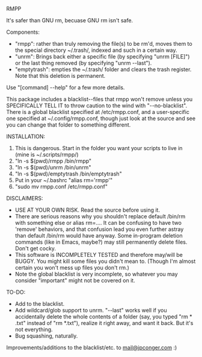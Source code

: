 RMPP

It's safer than GNU rm, becuase GNU rm isn't safe.

Components:
 - "rmpp": rather than truly removing the file(s) to be rm'd, moves them to the special directory ~/.trash/, indexed and such in a certain way.
 - "unrm": Brings back either a specific file (by specifying "unrm [FILE]") or the last thing removed (by specifying "unrm --last").
 - "emptytrash": empties the ~/.trash/ folder and clears the trash register. Note that this deletion is permanent.

Use "[command] --help" for a few more details.

This package includes a blacklist--files that rmpp won't remove unless you SPECIFICALLY TELL IT to throw caution to the wind with "--no-blacklist". There is a global blacklist specified at /etc/rmpp.conf, and a user-specific one specified at ~/.config/rmpp.conf, though just look at the source and see you can change that folder to something different.

INSTALLATION:
 1. This is dangerous. Start in the folder you want your scripts to live in (mine is ~/.scripts/rmpp/)
 2. "ln -s $(pwd)/rmpp /bin/rmpp"
 3. "ln -s $(pwd)/unrm /bin/unrm"
 4. "ln -s $(pwd)/emptytrash /bin/emptytrash"
 5. Put in your ~/.bashrc "alias rm='rmpp'"
 6. "sudo mv rmpp.conf /etc/rmpp.conf"

DISCLAIMERS:
 - USE AT YOUR OWN RISK. Read the source before using it.
 - There are serious reasons why you shouldn't replace default /bin/rm with something else or alias rm=.... It can be confusing to have two 'remove' behaviors, and that confusion lead you even further astray than default /bin/rm would have anyway. Some in-program deletion commands (like in Emacs, maybe?) may still permanently delete files. Don't get cocky.
 - This software is INCOMPLETELY TESTED and therefore may/will be BUGGY. You might kill some files you didn't mean to. (Though I'm almost certain you won't mess up files you don't rm.)
 - Note the global blacklist is very incomplete, so whatever you may consider "important" might not be covered on it.

TO-DO:
 - Add to the blacklist.
 - Add wildcard/glob support to unrm. "--last" works well if you accidentally delete the whole contents of a folder (say, you typed "rm * .txt" instead of "rm *.txt"), realize it right away, and want it back. But it's not everything.
 - Bug squashing, naturally.

Improvements/additions to the blacklist/etc. to mail@jpconger.com :)
